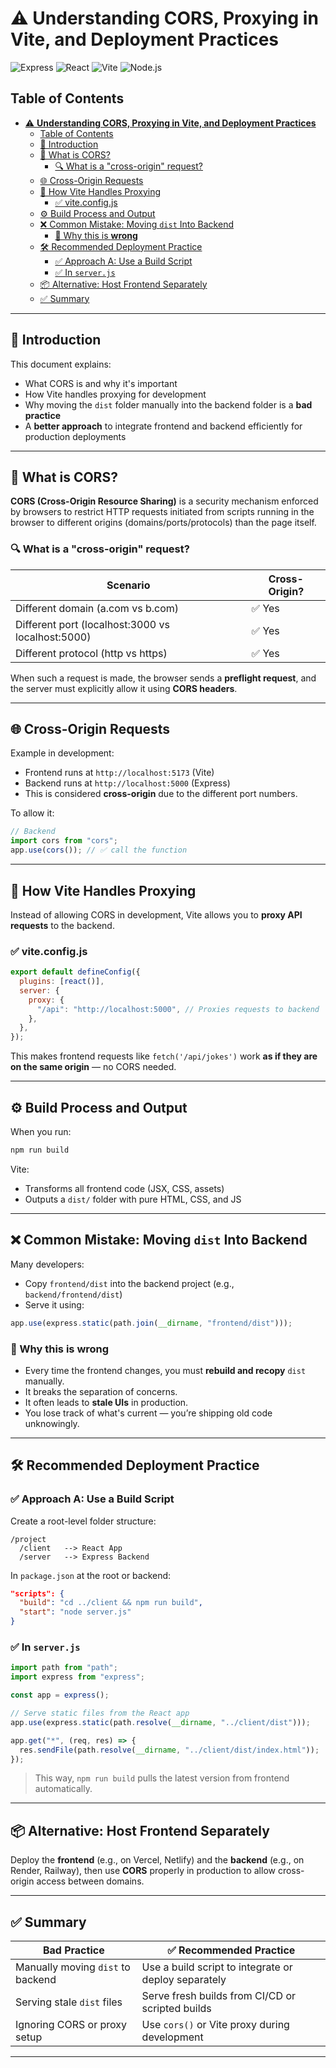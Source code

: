# ⚠️ **Understanding CORS, Proxying in Vite, and Deployment Practices**

![Express](https://img.shields.io/badge/Express.js-90ee90?style=for-the-badge&logo=express&logoColor=black) ![React](https://img.shields.io/badge/React-20232a?style=for-the-badge&logo=react&logoColor=61dafb) ![Vite](https://img.shields.io/badge/Vite-646cff?style=for-the-badge&logo=vite&logoColor=yellow) ![Node.js](https://img.shields.io/badge/Node.js-339933?style=for-the-badge&logo=node.js&logoColor=white)

## Table of Contents

- [⚠️ **Understanding CORS, Proxying in Vite, and Deployment Practices**](#️-understanding-cors-proxying-in-vite-and-deployment-practices)
  - [Table of Contents](#table-of-contents)
  - [🧾 Introduction](#-introduction)
  - [🔐 What is CORS?](#-what-is-cors)
    - [🔍 What is a "cross-origin" request?](#-what-is-a-cross-origin-request)
  - [🌐 Cross-Origin Requests](#-cross-origin-requests)
  - [🚀 How Vite Handles Proxying](#-how-vite-handles-proxying)
    - [✅ vite.config.js](#-viteconfigjs)
  - [⚙️ Build Process and Output](#️-build-process-and-output)
  - [❌ Common Mistake: Moving `dist` Into Backend](#-common-mistake-moving-dist-into-backend)
    - [🔴 Why this is **wrong**](#-why-this-is-wrong)
  - [🛠️ Recommended Deployment Practice](#️-recommended-deployment-practice)
    - [✅ Approach A: Use a Build Script](#-approach-a-use-a-build-script)
    - [✅ In `server.js`](#-in-serverjs)
  - [📦 Alternative: Host Frontend Separately](#-alternative-host-frontend-separately)
  - [✅ Summary](#-summary)

---

## 🧾 Introduction

This document explains:

- What CORS is and why it's important
- How Vite handles proxying for development
- Why moving the `dist` folder manually into the backend folder is a **bad practice**
- A **better approach** to integrate frontend and backend efficiently for production deployments

---

## 🔐 What is CORS?

**CORS (Cross-Origin Resource Sharing)** is a security mechanism enforced by browsers to restrict HTTP requests initiated from scripts running in the browser to different origins (domains/ports/protocols) than the page itself.

### 🔍 What is a "cross-origin" request?

| Scenario                                          | Cross-Origin? |
| ------------------------------------------------- | ------------- |
| Different domain (a.com vs b.com)                 | ✅ Yes        |
| Different port (localhost:3000 vs localhost:5000) | ✅ Yes        |
| Different protocol (http vs https)                | ✅ Yes        |

When such a request is made, the browser sends a **preflight request**, and the server must explicitly allow it using **CORS headers**.

---

## 🌐 Cross-Origin Requests

Example in development:

- Frontend runs at `http://localhost:5173` (Vite)
- Backend runs at `http://localhost:5000` (Express)
- This is considered **cross-origin** due to the different port numbers.

To allow it:

```js
// Backend
import cors from "cors";
app.use(cors()); // ✅ call the function
```

---

## 🚀 How Vite Handles Proxying

Instead of allowing CORS in development, Vite allows you to **proxy API requests** to the backend.

### ✅ vite.config.js

```js
export default defineConfig({
  plugins: [react()],
  server: {
    proxy: {
      "/api": "http://localhost:5000", // Proxies requests to backend
    },
  },
});
```

This makes frontend requests like `fetch('/api/jokes')` work **as if they are on the same origin** — no CORS needed.

---

## ⚙️ Build Process and Output

When you run:

```bash
npm run build
```

Vite:

- Transforms all frontend code (JSX, CSS, assets)
- Outputs a `dist/` folder with pure HTML, CSS, and JS

---

## ❌ Common Mistake: Moving `dist` Into Backend

Many developers:

- Copy `frontend/dist` into the backend project (e.g., `backend/frontend/dist`)
- Serve it using:

```js
app.use(express.static(path.join(__dirname, "frontend/dist")));
```

### 🔴 Why this is **wrong**

- Every time the frontend changes, you must **rebuild and recopy** `dist` manually.
- It breaks the separation of concerns.
- It often leads to **stale UIs** in production.
- You lose track of what's current — you’re shipping old code unknowingly.

---

## 🛠️ Recommended Deployment Practice

### ✅ Approach A: Use a Build Script

Create a root-level folder structure:

```folder
/project
  /client   --> React App
  /server   --> Express Backend
```

In `package.json` at the root or backend:

```json
"scripts": {
  "build": "cd ../client && npm run build",
  "start": "node server.js"
}
```

### ✅ In `server.js`

```js
import path from "path";
import express from "express";

const app = express();

// Serve static files from the React app
app.use(express.static(path.resolve(__dirname, "../client/dist")));

app.get("*", (req, res) => {
  res.sendFile(path.resolve(__dirname, "../client/dist/index.html"));
});
```

> This way, `npm run build` pulls the latest version from frontend automatically.

---

## 📦 Alternative: Host Frontend Separately

Deploy the **frontend** (e.g., on Vercel, Netlify) and the **backend** (e.g., on Render, Railway), then use **CORS** properly in production to allow cross-origin access between domains.

---

## ✅ Summary

| Bad Practice                      | ✅ Recommended Practice                              |
| --------------------------------- | ---------------------------------------------------- |
| Manually moving `dist` to backend | Use a build script to integrate or deploy separately |
| Serving stale `dist` files        | Serve fresh builds from CI/CD or scripted builds     |
| Ignoring CORS or proxy setup      | Use `cors()` or Vite proxy during development        |

---
